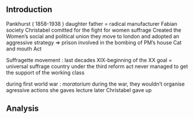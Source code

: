 ## Introduction 

Pankhurst ( 1858-1938 ) daughter 
father = radical manufacturer 
Fabian society 
Christabel 
comitted for the fight for women suffrage 
Created the Women’s social and political union 
they move to london and adopted an aggressive strategy ⇒ prison 
involved in the bombing of PM’s house 
Cat and mouth Act 

Suffragette movement : last decades XIX-beginning of the XX
goal = universal suffrage 
country under the third reform act 
never managed to get the support of the working class 

during first world war : *moratorium* during the war, they wouldn’t organise agressive actions 
she gaves lecture later 
Christabel gave up



## Analysis 

